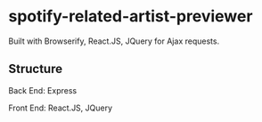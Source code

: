 # spotify-related-artist-previewer

  Built with Browserify, React.JS, JQuery for Ajax requests.

## Structure
  Back End: Express

  Front End: React.JS, JQuery
